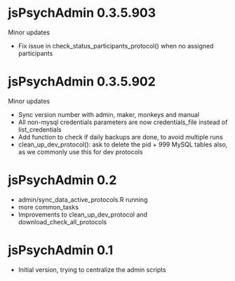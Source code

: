 # jsPsychAdmin 0.3.5.903

Minor updates

* Fix issue in check_status_participants_protocol() when no assigned participants


# jsPsychAdmin 0.3.5.902

Minor updates

* Sync version number with admin, maker, monkeys and manual
* All non-mysql credentials parameters are now credentials_file instead of list_credentials
* Add function to check if daily backups are done, to avoid multiple runs
* clean_up_dev_protocol(): ask to delete the pid + 999 MySQL tables also, as we commonly use this for dev protocols

# jsPsychAdmin 0.2

- admin/sync_data_active_protocols.R running
- more common_tasks
- Improvements to clean_up_dev_protocol and download_check_all_protocols

# jsPsychAdmin 0.1

- Initial version, trying to centralize the admin scripts
